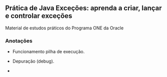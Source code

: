 ## Prática de Java Exceções: aprenda a criar, lançar e controlar exceções

Material de estudos práticos do Programa ONE da Oracle

### Anotações

* Funcionamento pilha de execução.
* Depuração (debug).

* 